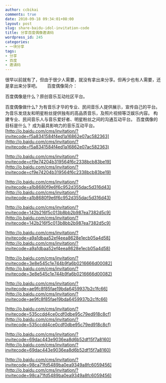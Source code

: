 ```yaml
---
author: ccbikai
comments: true
date: 2010-09-18 09:34:01+08:00
layout: post
slug: share-baidu-idol-invitation-code
title: 分享百度偶像邀请码
wordpress_id: 245
categories:
- 一块分享
tags:
- 分享
- 百度
- 邀请码
---
```


很早以前就有了，但由于很少人需要，就没有拿出来分享。但再少也有人需要，还是拿出来分享吧。 <!-- more -->     百度偶像简介：

百度偶像是什么？原创音乐互动社区平台。



百度偶像做什么?
    为有音乐才华的专业、民间音乐人提供展示，宣传自己的平台。
    为音乐发烧友和明星粉丝提供独有的高品质音乐，及照片视频等泛娱乐内容。
    构建专业、民间音乐人与音乐爱好者、明星粉丝之间的沟通互动平台。
百度偶像的目标是什么？
    成为最具影响力的音乐互动平台。
[http://o.baidu.com/cms/invitation/?invitecode=f5a8341584f4ed1a16862e07ac582363](http://o.baidu.com/cms/invitation/?invitecode=f5a8341584f4ed1a16862e07ac582363)

[http://o.baidu.com/cms/invitation/?invitecode=cf9e74204b319564f6c2338bcb83be19](http://o.baidu.com/cms/invitation/?invitecode=cf9e74204b319564f6c2338bcb83be19)

[http://o.baidu.com/cms/invitation/?invitecode=a1b8680f9e6f6c952d355dac5d316d43](http://o.baidu.com/cms/invitation/?invitecode=a1b8680f9e6f6c952d355dac5d316d43)

[http://o.baidu.com/cms/invitation/?invitecode=142b216f5c013b8bb2b987ea7382d5c9](http://o.baidu.com/cms/invitation/?invitecode=142b216f5c013b8bb2b987ea7382d5c9)

[http://o.baidu.com/cms/invitation/?invitecode=a9a1dbaa52ef4eea8628e1ecb05a4d58](http://o.baidu.com/cms/invitation/?invitecode=a9a1dbaa52ef4eea8628e1ecb05a4d58)

[http://o.baidu.com/cms/invitation/?invitecode=3e8e545c1e744b9fa6b0216666d00082](http://o.baidu.com/cms/invitation/?invitecode=3e8e545c1e744b9fa6b0216666d00082)

[http://o.baidu.com/cms/invitation/?invitecode=ae9fc8f85fae19bda6459937b2c1fc66](http://o.baidu.com/cms/invitation/?invitecode=ae9fc8f85fae19bda6459937b2c1fc66)

[http://o.baidu.com/cms/invitation/?invitecode=535ccdd4ce0cdf0dbe95c79ed918c8cf](http://o.baidu.com/cms/invitation/?invitecode=535ccdd4ce0cdf0dbe95c79ed918c8cf)

[http://o.baidu.com/cms/invitation/?invitecode=69dac443e9036ea8d6b52df15f7a8160](http://o.baidu.com/cms/invitation/?invitecode=69dac443e9036ea8d6b52df15f7a8160)

[http://o.baidu.com/cms/invitation/?invitecode=98ca71fd5489ba0ea9349a8fc6059456](http://o.baidu.com/cms/invitation/?invitecode=98ca71fd5489ba0ea9349a8fc6059456)
